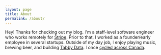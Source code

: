 ```yaml
---
layout: page
title: About
permalink: /about/
---
```


Hey! Thanks for checking out my blog. I'm a staff-level software engineer who
works remotely for [Stripe](https://stripe.com). Prior to that, I worked
as a founder/early employee in several startups. Outside of my day job, I enjoy
playing music, brewing beer, and building [Tabby Data](https://www.tabbydata.com). I once
[cycled across Canada](http://bybike.ca).
